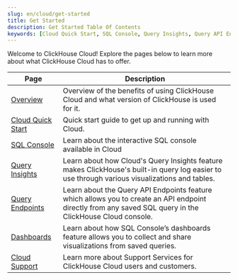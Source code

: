 ```yaml
---
slug: en/cloud/get-started
title: Get Started
description: Get Started Table Of Contents
keywords: [Cloud Quick Start, SQL Console, Query Insights, Query API Endpoints, Dashboards, Cloud Support]
---
```


Welcome to ClickHouse Cloud! Explore the pages below to learn more about what ClickHouse Cloud has to offer.

| Page                     | Description                                                                                                                                               |
|--------------------------|-----------------------------------------------------------------------------------------------------------------------------------------------------------|
| [Overview](/docs/en/cloud/overview)          | Overview of the benefits of using ClickHouse Cloud and what version of ClickHouse is used for it.                                                         | 
| [Cloud Quick Start](/docs/en/cloud/get-started/cloud-quick-start) | Quick start guide to get up and running with Cloud.                                                                                                       |
| [SQL Console](/docs/en/cloud/get-started/sql-console)       | Learn about the interactive SQL console available in Cloud                                                                                                |
| [Query Insights](/docs/en/cloud/get-started/query-insights)    | Learn about how Cloud's Query Insights feature makes ClickHouse's built-in query log easier to use through various visualizations and tables.             |
| [Query Endpoints](/docs/en/cloud/get-started/query-endpoints)   | Learn about the Query API Endpoints feature which allows you to create an API endpoint directly from any saved SQL query in the ClickHouse Cloud console. |
| [Dashboards](/docs/en/cloud/manage/dashboards)        | Learn about how SQL Console’s dashboards feature allows you to collect and share visualizations from saved queries.                                       |
| [Cloud Support](/docs/en/cloud/support)     | Learn more about Support Services for ClickHouse Cloud users and customers.                                                                               |